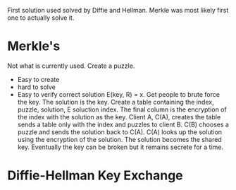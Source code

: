 First solution used solved by Diffie and Hellman. Merkle was most likely first one to actually solve it.
# Merkle's
Not what is currently used.
Create a puzzle.
* Easy to create
* hard to solve
* Easy to verify correct solution
E(key, R) = x. Get people to brute force the key. The solution is the key.
Create a table containing the index, puzzle, solution, E soluction index. The final column is the encryption of the index with the solution as the key.
Client A, C(A), creates the table sends a table only with the index and puzzles to client B. C(B) chooses a puzzle and sends the solution back to C(A). C(A) looks up the solution using the encryption of the solution. The solution becomes the shared key. Eventually the key can be broken but it remains secrete for a time.
# Diffie-Hellman Key Exchange
